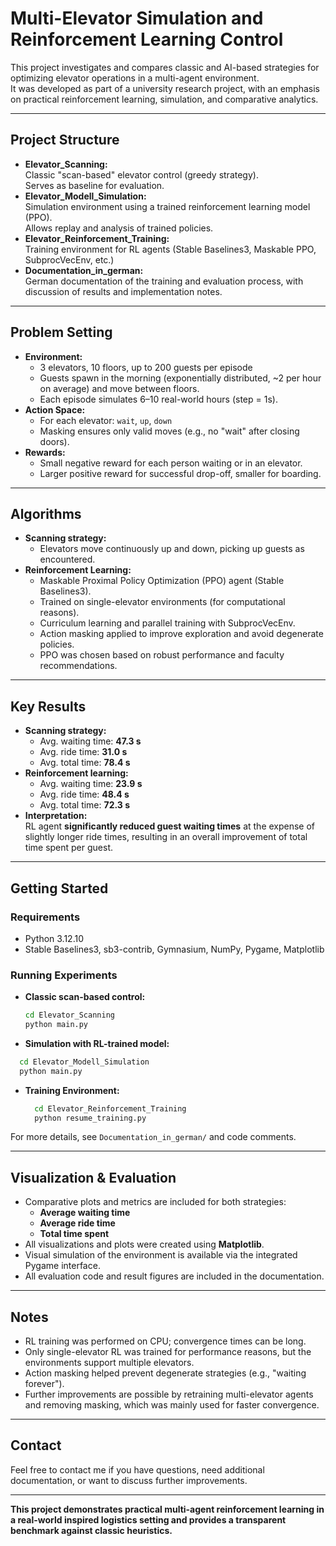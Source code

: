 
# Multi-Elevator Simulation and Reinforcement Learning Control

This project investigates and compares classic and AI-based strategies for optimizing elevator operations in a multi-agent environment.  
It was developed as part of a university research project, with an emphasis on practical reinforcement learning, simulation, and comparative analytics.

---

## Project Structure

- **Elevator_Scanning:**  
  Classic "scan-based" elevator control (greedy strategy).  
  Serves as baseline for evaluation.
- **Elevator_Modell_Simulation:**  
  Simulation environment using a trained reinforcement learning model (PPO).  
  Allows replay and analysis of trained policies.
- **Elevator_Reinforcement_Training:**  
  Training environment for RL agents (Stable Baselines3, Maskable PPO, SubprocVecEnv, etc.)
- **Documentation_in_german:**  
  German documentation of the training and evaluation process, with discussion of results and implementation notes.

---

## Problem Setting

- **Environment:**  
  - 3 elevators, 10 floors, up to 200 guests per episode
  - Guests spawn in the morning (exponentially distributed, ~2 per hour on average) and move between floors.
  - Each episode simulates 6–10 real-world hours (step = 1s).
- **Action Space:**  
  - For each elevator: `wait`, `up`, `down`
  - Masking ensures only valid moves (e.g., no "wait" after closing doors).
- **Rewards:**  
  - Small negative reward for each person waiting or in an elevator.
  - Larger positive reward for successful drop-off, smaller for boarding.

---

## Algorithms

- **Scanning strategy:**  
  - Elevators move continuously up and down, picking up guests as encountered.
- **Reinforcement Learning:**  
  - Maskable Proximal Policy Optimization (PPO) agent (Stable Baselines3).
  - Trained on single-elevator environments (for computational reasons).
  - Curriculum learning and parallel training with SubprocVecEnv.
  - Action masking applied to improve exploration and avoid degenerate policies.
  - PPO was chosen based on robust performance and faculty recommendations.

---

## Key Results

- **Scanning strategy:**  
  - Avg. waiting time: **47.3 s**  
  - Avg. ride time: **31.0 s**  
  - Avg. total time: **78.4 s**
- **Reinforcement learning:**  
  - Avg. waiting time: **23.9 s**  
  - Avg. ride time: **48.4 s**  
  - Avg. total time: **72.3 s**
- **Interpretation:**  
  RL agent **significantly reduced guest waiting times** at the expense of slightly longer ride times, resulting in an overall improvement of total time spent per guest.

---
## Getting Started

### Requirements

- Python 3.12.10
- Stable Baselines3, sb3-contrib, Gymnasium, NumPy, Pygame, Matplotlib

### Running Experiments

- **Classic scan-based control:**  
  ```bash
  cd Elevator_Scanning
  python main.py
  ```
  
- **Simulation with RL-trained model:**

```bash
  cd Elevator_Modell_Simulation
  python main.py
```

- **Training Environment:**
  ```bash
    cd Elevator_Reinforcement_Training
    python resume_training.py
  ```

For more details, see `Documentation_in_german/` and code comments.

---

## Visualization & Evaluation

- Comparative plots and metrics are included for both strategies:
    - **Average waiting time**
    - **Average ride time**
    - **Total time spent**
- All visualizations and plots were created using **Matplotlib**.
- Visual simulation of the environment is available via the integrated Pygame interface.
- All evaluation code and result figures are included in the documentation.

---

## Notes

- RL training was performed on CPU; convergence times can be long.
- Only single-elevator RL was trained for performance reasons, but the environments support multiple elevators.
- Action masking helped prevent degenerate strategies (e.g., "waiting forever").
- Further improvements are possible by retraining multi-elevator agents and removing masking, which was mainly used for faster convergence.

---

## Contact

Feel free to contact me if you have questions, need additional documentation, or want to discuss further improvements.

---

**This project demonstrates practical multi-agent reinforcement learning in a real-world inspired logistics setting and provides a transparent benchmark against classic heuristics.**

